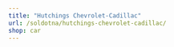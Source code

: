 ```yaml
---
title: "Hutchings Chevrolet-Cadillac"
url: /soldotna/hutchings-chevrolet-cadillac/
shop: car
---
```

